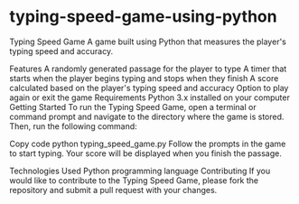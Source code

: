 # typing-speed-game-using-python

Typing Speed Game
A game built using Python that measures the player's typing speed and accuracy.

Features
A randomly generated passage for the player to type
A timer that starts when the player begins typing and stops when they finish
A score calculated based on the player's typing speed and accuracy
Option to play again or exit the game
Requirements
Python 3.x installed on your computer
Getting Started
To run the Typing Speed Game, open a terminal or command prompt and navigate to the directory where the game is stored. Then, run the following command:

Copy code
python typing_speed_game.py
Follow the prompts in the game to start typing. Your score will be displayed when you finish the passage.

Technologies Used
Python programming language
Contributing
If you would like to contribute to the Typing Speed Game, please fork the repository and submit a pull request with your changes.
